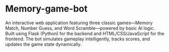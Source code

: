 # Memory-game-bot
An interactive web application featuring three classic games—Memory Match, Number Guess, and Word Scramble—powered by basic AI logic. Built using Flask (Python) for the backend and HTML/CSS/JavaScript for the frontend. The bot simulates gameplay intelligently, tracks scores, and updates the game state dynamically.
